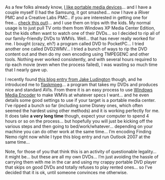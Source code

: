 As a few folks already know, <a href="http://on10.net/Blogs/TheShow/1246/" target="_blank" class="broken_link">I like portable media devices</a>&#8230; and I have a couple myself (I had the Samsung, it got smashed&#8230; now I have a iRiver PMC and a Creative Labs PMC.. if you are interested in getting one for free&#8230; <a href="http://www.pvps4free.com/default.aspx?r=160508" target="_blank">check this out</a>)&#8230; and I use them on trips with the kids. My normal usage is to just pull TV onto them from Windows XP Media Center Edition, but the kids often want to watch one of their DVDs&#8230; so I decided to rip all of our family-friendly DVDs to WMVs. Well&#8230; that has never really worked for me. I bought (crazy, eh?) a program called DVD to PocketPC&#8230; I tried another one called DVD2WMV&#8230; I tried a bunch of ways to rip the DVD content out and then do my own encoding using TMPEGENC and other tools. Nothing ever worked consistently, and with several hours required to rip each movie (even when the process failed), I was wasting so much time that I nearly gave up.

I recently found <a href="http://www.jakeludington.com/archives/000386.html" target="_blank" class="broken_link">this blog entry from Jake Ludington</a> though, and he introduced me to <a href="http://www.flaskmpeg.net/" target="_blank">flaskmpeg</a>&#8230; a program that takes my DVDs and produces nice and standard AVIs. From there it is an easy process to use <a href="http://www.microsoft.com/windows/windowsmedia/9series/encoder/" target="_blank">Windows Media Encoder</a> to make WMVs at whatever specs I want&#8230; and he even details some good settings to use if your target is a portable media center. I&#8217;ve ripped a bunch so far (including some Disney ones, which often seemed the hardest using other methods) and it is working perfectly for me. It does take **a very long time** though, expect your computer to spend 4 hours or so on the process&#8230; but hopefully you will just be kicking off the various steps and then going to bed/work/whatever&#8230; depending on your machine you can do other work at the same time&#8230; I&#8217;m encoding Finding Nemo right now while I type this blog entry and run Outlook 2007 at the same time&#8230; 

Note, for those of you that think this is an activity of questionable legality&#8230; it might be&#8230; but these are all my own DVDs&#8230; I&#8217;m just avoiding the hassle of carrying them with me in the car and using my crappy portable DVD player that skips on good DVDs and totally refuses to play rented ones&#8230; so I&#8217;ve decided that it is ok, until someone convinces me otherwise.